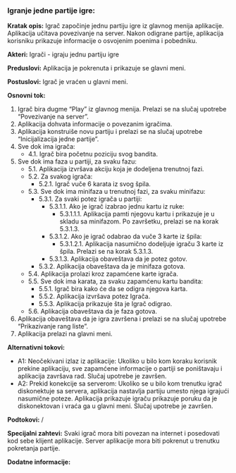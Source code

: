 ### Igranje jedne partije igre:

**Kratak opis:** Igrač započinje jednu partiju igre iz glavnog menija aplikacije. Aplikacija učitava povezivanje na server. Nakon odigrane partije, aplikacija korisniku prikazuje informacije o osvojenim poenima i pobedniku. 

**Akteri:** Igrači - igraju jednu partiju igre

**Preduslovi:** Aplikacija je pokrenuta i prikazuje se glavni meni. 

**Postuslovi:** Igrač je vraćen u glavni meni.

**Osnovni tok:**
1. Igrač bira dugme “Play” iz glavnog menija. Prelazi se na slučaj upotrebe “Povezivanje na server”.
2. Aplikacija dohvata informacije o povezanim igračima.
3. Aplikacija konstruiše novu partiju i prelazi se na slučaj upotrebe “Inicijalizacija jedne partije”.
4. Sve dok ima igrača:
	* 4.1. Igrač bira početnu poziciju svog bandita.
5. Sve dok ima faza u partiji, za svaku fazu:
	* 5.1. Aplikacija izvršava akciju koja je dodeljena trenutnoj fazi.
	* 5.2. Za svakog igrača:
		* 5.2.1. Igrač vuče 6 karata iz svog špila.
	* 5.3. Sve dok ima minifaza u trenutnoj fazi, za svaku minifazu:
		* 5.3.1. Za svaki potez igrača u partiji:
			* 5.3.1.1. Ako je igrač izabrao jednu kartu iz ruke:
				* 5.3.1.1.1. Aplikacija pamti njegovu kartu i prikazuje je u skladu sa minifazom. Po završetku, prelazi se na korak 5.3.1.3.
			* 5.3.1.2. Ako je igrač odabrao da vuče 3 karte iz špila:
				* 5.3.1.2.1. Aplikacija nasumično dodeljuje igraču 3 karte iz špila. Prelazi se na korak 5.3.1.3.
			* 5.3.1.3. Aplikacija obaveštava da je potez gotov.
		* 5.3.2. Aplikacija obaveštava da je minifaza gotova. 
	* 5.4. Aplikacija prolazi kroz zapamćene karte igrača.
	* 5.5. Sve dok ima karata, za svaku zapamćenu kartu bandita:
		* 5.5.1. Igrač bira kako će da se odigra njegova karta.
		* 5.5.2. Aplikacija izvršava potez Igrača. 
		* 5.5.3. Aplikacija prikazuje šta je Igrač odigrao. 
	* 5.6. Aplikacija obaveštava da je faza gotova. 
6. Aplikacija obaveštava da je igra završena i prelazi se na slučaj upotrebe “Prikazivanje rang liste”. 
7. Aplikacija prelazi na glavni meni. 

**Alternativni tokovi:**
* A1: Neočekivani izlaz iz aplikacije: Ukoliko u bilo kom koraku korisnik prekine aplikaciju, sve zapamćene informacije o partiji se poništavaju i aplikacija završava rad. Slučaj upotrebe je završen. 
* A2: Prekid konekcije sa serverom: Ukoliko se u bilo kom trenutku igrač diskonektuje sa servera, aplikacija nastavlja partiju umesto njega igrajući nasumične poteze. Aplikacija prikazuje igraču prikazuje poruku da je diskonektovan i vraća ga u glavni meni. Slučaj upotrebe je završen. 

**Podtokovi:** /

**Specijalni zahtevi:** Svaki igrač mora biti povezan na internet i posedovati kod sebe klijent aplikacije. Server aplikacije mora biti pokrenut u trenutku pokretanja partije. 

**Dodatne informacije:** 

